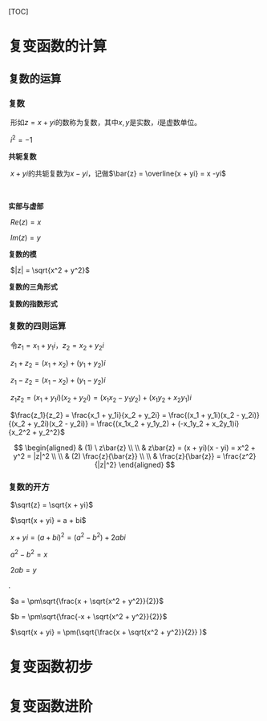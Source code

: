 [TOC]



# 复变函数的计算

## 复数的运算

### 复数

​	形如$z = x + yi$的数称为复数，其中$x,y$是实数，$i$是虚数单位。

​	$i^2 = -1$



**共轭复数**

​	$x + yi$的共轭复数为$x - yi$，记做$\bar{z} = \overline{x + yi} = x -yi$

​	

**实部与虚部**

​	$Re(z) = x$

​	$Im(z) = y$



**复数的模**

​	$|z| = \sqrt{x^2 + y^2}$



**复数的三角形式**



**复数的指数形式**





### 复数的四则运算

​	令$z_1 = x_1 + y_1i$，$z_2 = x_2 + y_2i$

​	$z_1 + z_2 = (x_1 + x_2) + (y_1 + y_2)i$

​	$z_1 - z_2 = (x_1 - x_2) + (y_1 - y_2)i$

​	$z_1z_2 = (x_1 + y_1i)(x_2 + y_2i) = (x_1x_2 - y_1y_2) + (x_1y_2 + x_2y_1)i$

​	$\frac{z_1}{z_2} = \frac{x_1 + y_1i}{x_2 + y_2i} = \frac{(x_1 + y_1i)(x_2 - y_2i)}{(x_2 + y_2i)(x_2 - y_2i)} = \frac{(x_1x_2 + y_1y_2) + (-x_1y_2 + x_2y_1)i}{x_2^2 + y_2^2}$


$$
\begin{aligned}
& (1) \ z\bar{z} \\
\\
& z\bar{z} = (x + yi)(x - yi) = x^2 + y^2 = |z|^2 \\
\\
& (2) \frac{z}{\bar{z}} \\
\\
& \frac{z}{\bar{z}} = \frac{z^2}{|z|^2}
\end{aligned}
$$


### 复数的开方

​	$\sqrt{z} = \sqrt{x + yi}$

​	$\sqrt{x + yi} = a + bi$

​	$x + yi = (a + bi)^2 = (a^2 - b^2) + 2abi$



​	$a^2 - b^2 = x$

​	$2ab = y$

 .	

​	$a = \pm\sqrt{\frac{x + \sqrt{x^2 + y^2}}{2}}$

​	$b = \pm\sqrt{\frac{-x + \sqrt{x^2 + y^2}}{2}}$



​	$\sqrt{x + yi} = \pm(\sqrt{\frac{x + \sqrt{x^2 + y^2}}{2}} )$

 





# 复变函数初步





# 复变函数进阶





